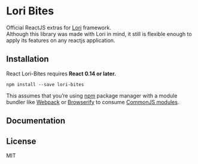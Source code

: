 Lori Bites
=========================

Official ReactJS extras for [Lori](https://github.com/mrbarde/lori) framework.  
Although this library was made with Lori in mind, it still is flexible enough to apply
its features on any reactjs application.


## Installation

React Lori-Bites requires **React 0.14 or later.**

```
npm install --save lori-bites
```

This assumes that you’re using [npm](http://npmjs.com/) package manager with a module bundler like [Webpack](http://webpack.github.io) or [Browserify](http://browserify.org/) to consume [CommonJS modules](http://webpack.github.io/docs/commonjs.html).

## Documentation


## License

MIT
